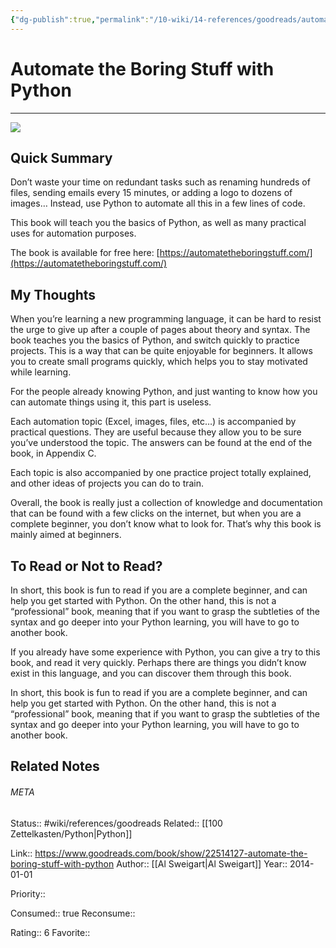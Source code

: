```yaml
---
{"dg-publish":true,"permalink":"/10-wiki/14-references/goodreads/automate-the-boring-stuff-with-python-1593275994/","title":"Automate the Boring Stuff with Python"}
---
```


# Automate the Boring Stuff with Python
---
![](https://i.gr-assets.com/images/S/compressed.photo.goodreads.com/books/1418768948l/22514127.jpg)


## Quick Summary

Don’t waste your time on redundant tasks such as renaming hundreds of files, sending emails every 15 minutes, or adding a logo to dozens of images… Instead, use Python to automate all this in a few lines of code.

This book will teach you the basics of Python, as well as many practical uses for automation purposes.

The book is available for free here: [https://automatetheboringstuff.com/](https://automatetheboringstuff.com/)

## My Thoughts

When you’re learning a new programming language, it can be hard to resist the urge to give up after a couple of pages about theory and syntax. The book teaches you the basics of Python, and switch quickly to practice projects. This is a way that can be quite enjoyable for beginners. It allows you to create small programs quickly, which helps you to stay motivated while learning.

For the people already knowing Python, and just wanting to know how you can automate things using it, this part is useless.

Each automation topic (Excel, images, files, etc…) is accompanied by practical questions. They are useful because they allow you to be sure you’ve understood the topic. The answers can be found at the end of the book, in Appendix C.

Each topic is also accompanied by one practice project totally explained, and other ideas of projects you can do to train.

Overall, the book is really just a collection of knowledge and documentation that can be found with a few clicks on the internet, but when you are a complete beginner, you don’t know what to look for. That’s why this book is mainly aimed at beginners.

## To Read or Not to Read?

In short, this book is fun to read if you are a complete beginner, and can help you get started with Python. On the other hand, this is not a “professional” book, meaning that if you want to grasp the subtleties of the syntax and go deeper into your Python learning, you will have to go to another book.

If you already have some experience with Python, you can give a try to this book, and read it very quickly. Perhaps there are things you didn’t know exist in this language, and you can discover them through this book.

In short, this book is fun to read if you are a complete beginner, and can help you get started with Python. On the other hand, this is not a “professional” book, meaning that if you want to grasp the subtleties of the syntax and go deeper into your Python learning, you will have to go to another book.


## Related Notes




###### META
Status:: #wiki/references/goodreads
Related:: [[100 Zettelkasten/Python\|Python]]

Link:: https://www.goodreads.com/book/show/22514127-automate-the-boring-stuff-with-python
Author:: [[Al Sweigart\|Al Sweigart]]
Year:: 2014-01-01

Priority:: 

Consumed:: true
Reconsume:: 

Rating:: 6
Favorite:: 
